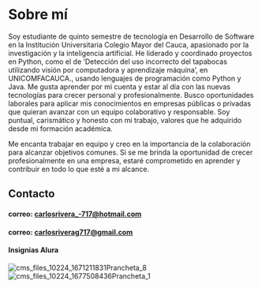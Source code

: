 # Sobre mí

Soy estudiante de quinto semestre de tecnología en Desarrollo de Software en la Institución Universitaria Colegio Mayor del Cauca, apasionado por la investigación y la inteligencia artificial. He liderado y coordinado proyectos en Python, como el de ‘Detección del uso incorrecto del tapabocas utilizando visión por computadora y aprendizaje máquina’, en UNICOMFACAUCA., usando lenguajes de programación como Python y Java. Me gusta aprender por mi cuenta y estar al día con las nuevas tecnologías para crecer personal y profesionalmente. Busco oportunidades laborales para aplicar mis conocimientos en empresas públicas o privadas que quieran avanzar con un equipo colaborativo y responsable. Soy puntual, carismático y honesto con mi trabajo, valores que he adquirido desde mi formación académica.

Me encanta trabajar en equipo y creo en la importancia de la colaboración para alcanzar objetivos comunes. Si se me brinda la oportunidad de crecer profesionalmente en una empresa, estaré comprometido en aprender y contribuir en todo lo que esté a mi alcance.

## Contacto
#### correo: carlosrivera_-717@hotmail.com
#### correo: carlosriverag717@gmail.com

#### Insignias Alura
![cms_files_10224_1671211831Prancheta_8](https://user-images.githubusercontent.com/49885608/220218016-d98589a4-b282-40a7-b7e9-a22b354a5cd5.png)
![cms_files_10224_1677508436Prancheta_1](https://user-images.githubusercontent.com/49885608/230796738-f7327c02-2959-492d-a31d-314ff0bfe651.png)
